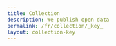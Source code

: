 ```yaml
---
title: Collection
description: We publish open data
permalink: /fr/collection/_key_
layout: collection-key
---
```

